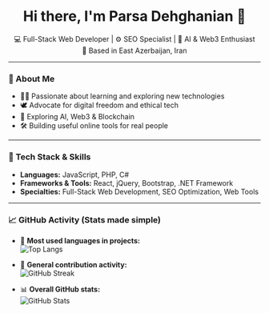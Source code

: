 <h1 align="center">Hi there, I'm Parsa Dehghanian 👋</h1>

<p align="center">
  💻 Full-Stack Web Developer | ⚙️ SEO Specialist | 🧠 AI & Web3 Enthusiast  
  <br/>
  📍 Based in East Azerbaijan, Iran
</p>

---

### 🧠 About Me

- 👨‍💻 Passionate about learning and exploring new technologies  
- 🕊 Advocate for digital freedom and ethical tech  
- 🤖 Exploring AI, Web3 & Blockchain  
- 🛠 Building useful online tools for real people

---

### 🚀 Tech Stack & Skills

- **Languages:** JavaScript, PHP, C#
- **Frameworks & Tools:** React, jQuery, Bootstrap, .NET Framework
- **Specialties:** Full-Stack Web Development, SEO Optimization, Web Tools

---

### 📈 GitHub Activity (Stats made simple)

- 🔢 **Most used languages in projects:**  
  ![Top Langs](https://github-readme-stats.vercel.app/api/top-langs/?username=Devghanian&layout=compact&theme=tokyonight)

- 🔁 **General contribution activity:**  
  ![GitHub Streak](https://github-readme-streak-stats.herokuapp.com?user=Devghanian&theme=tokyonight)

- 📊 **Overall GitHub stats:**  
  ![GitHub Stats](https://github-readme-stats.vercel.app/api?username=Devghanian&show_icons=true&theme=tokyonight&hide=issues&count_private=true)

